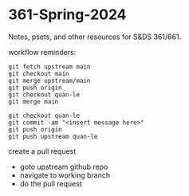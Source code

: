 # 361-Spring-2024

Notes, psets, and other resources for S&DS 361/661. 

workflow reminders:
```
git fetch upstream main
git checkout main
git merge upstream/main
git push origin
git checkout quan-le
git merge main
```

```
git checkout quan-le
git commit -am "<insert message here>"
git push origin
git push upstream quan-le
```

create a pull request 
- goto upstream github repo
- navigate to working branch
- do the pull request
